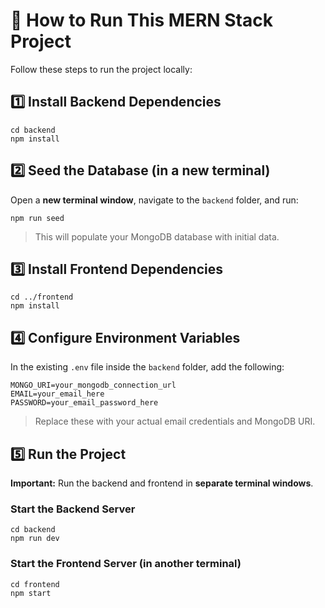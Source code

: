  <h1>🚀 How to Run This MERN Stack Project</h1>

  <p>Follow these steps to run the project locally:</p>

  <h2>1️⃣ Install Backend Dependencies</h2>
  <pre><code>cd backend
npm install</code></pre>

  <h2>2️⃣ Seed the Database (in a new terminal)</h2>
  <p>Open a <strong>new terminal window</strong>, navigate to the <code>backend</code> folder, and run:</p>
  <pre><code>npm run seed</code></pre>
  <blockquote>This will populate your MongoDB database with initial data.</blockquote>

  <h2>3️⃣ Install Frontend Dependencies</h2>
  <pre><code>cd ../frontend
npm install</code></pre>

  <h2>4️⃣ Configure Environment Variables</h2>
  <p>In the existing <code>.env</code> file inside the <code>backend</code> folder, add the following:</p>
  <pre><code>MONGO_URI=your_mongodb_connection_url
EMAIL=your_email_here
PASSWORD=your_email_password_here
</code></pre>
  <blockquote>Replace these with your actual email credentials and MongoDB URI.</blockquote>

  <h2>5️⃣ Run the Project</h2>
  <p><strong>Important:</strong> Run the backend and frontend in <strong>separate terminal windows</strong>.</p>

  <h3>Start the Backend Server</h3>
  <pre><code>cd backend
npm run dev</code></pre>

  <h3>Start the Frontend Server (in another terminal)</h3>
  <pre><code>cd frontend
npm start</code></pre>
